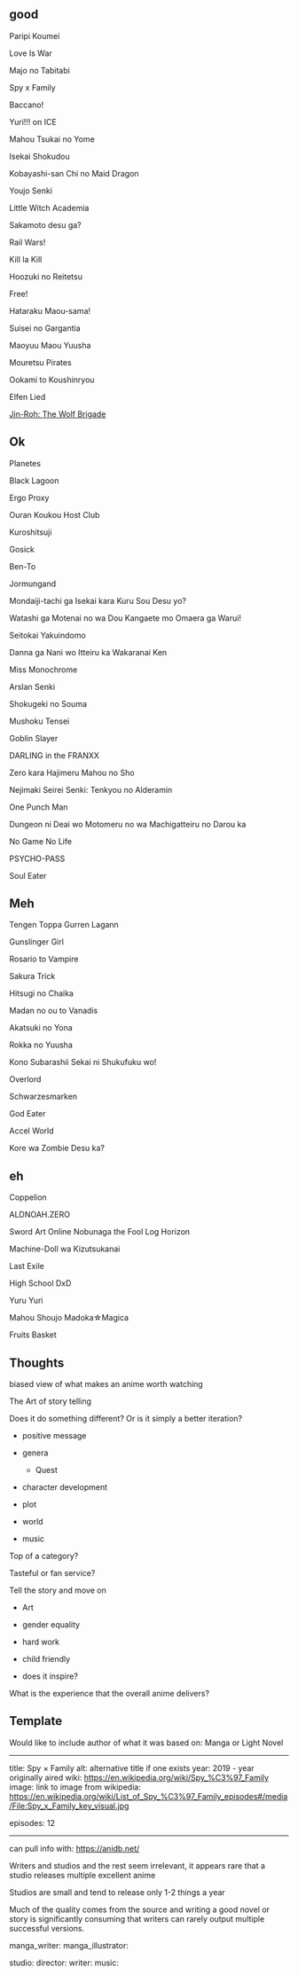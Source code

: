 
## good

Paripi Koumei

Love Is War

Majo no Tabitabi

Spy x Family

Baccano!

Yuri!!! on ICE

Mahou Tsukai no Yome

Isekai Shokudou

Kobayashi-san Chi no Maid Dragon

Youjo Senki

Little Witch Academia

Sakamoto desu ga?

Rail Wars!

Kill la Kill

Hoozuki no Reitetsu

Free!

Hataraku Maou-sama!

Suisei no Gargantia

Maoyuu Maou Yuusha

Mouretsu Pirates

Ookami to Koushinryou

Elfen Lied

[Jin-Roh: The Wolf Brigade](https://en.wikipedia.org/wiki/Jin-Roh:_The_Wolf_Brigade)

## Ok

Planetes

Black Lagoon

Ergo Proxy

Ouran Koukou Host Club

Kuroshitsuji

Gosick

Ben-To

Jormungand

Mondaiji-tachi ga Isekai kara Kuru Sou Desu yo?

Watashi ga Motenai no wa Dou Kangaete mo Omaera ga Warui!

Seitokai Yakuindomo

Danna ga Nani wo Itteiru ka Wakaranai Ken

Miss Monochrome

Arslan Senki 

Shokugeki no Souma

Mushoku Tensei

Goblin Slayer

DARLING in the FRANXX

Zero kara Hajimeru Mahou no Sho

Nejimaki Seirei Senki: Tenkyou no Alderamin

One Punch Man

Dungeon ni Deai wo Motomeru no wa Machigatteiru no Darou ka

No Game No Life

PSYCHO-PASS

Soul Eater

## Meh

Tengen Toppa Gurren Lagann

Gunslinger Girl

Rosario to Vampire

Sakura Trick

Hitsugi no Chaika

Madan no ou to Vanadis

Akatsuki no Yona

Rokka no Yuusha

Kono Subarashii Sekai ni Shukufuku wo!

Overlord

Schwarzesmarken

God Eater

Accel World

Kore wa Zombie Desu ka?

## eh

Coppelion

ALDNOAH.ZERO

Sword Art Online
Nobunaga the Fool
Log Horizon

Machine-Doll wa Kizutsukanai

Last Exile

High School DxD

Yuru Yuri

Mahou Shoujo Madoka☆Magica

Fruits Basket

## Thoughts

biased view of what makes an anime worth watching

The Art of story telling

Does it do something different? Or is it simply a better iteration?

- positive message

- genera
    - Quest
- character development
- plot
- world
- music

Top of a category?

Tasteful or fan service?

Tell the story and move on

- Art

- gender equality
- hard work

- child friendly

- does it inspire?

What is the experience that the overall anime delivers?

## Template

Would like to include author of what it was based on: Manga or Light Novel

---
title: Spy × Family
alt: alternative title if one exists
year: 2019 - year originally aired
wiki: https://en.wikipedia.org/wiki/Spy_%C3%97_Family
image: link to image from wikipedia: https://en.wikipedia.org/wiki/List_of_Spy_%C3%97_Family_episodes#/media/File:Spy_x_Family_key_visual.jpg

episodes: 12

---

can pull info with: https://anidb.net/

Writers and studios and the rest seem irrelevant, it appears rare that a studio releases multiple excellent anime

Studios are small and tend to release only 1-2 things a year

Much of the quality comes from the source and writing a good novel or story is significantly consuming that writers can rarely output multiple successful versions.

manga_writer:
manga_illustrator:

studio:
director:
writer:
music:

